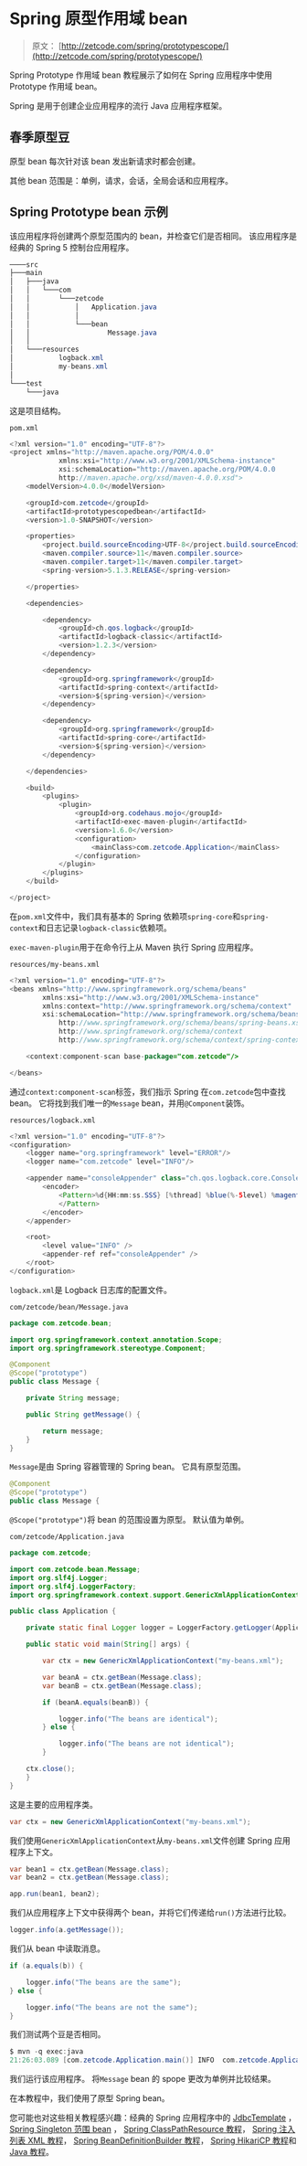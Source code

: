 # Spring 原型作用域 bean

> 原文： [http://zetcode.com/spring/prototypescope/](http://zetcode.com/spring/prototypescope/)

Spring Prototype 作用域 bean 教程展示了如何在 Spring 应用程序中使用 Prototype 作用域 bean。

Spring 是用于创建企业应用程序的流行 Java 应用程序框架。

## 春季原型豆

原型 bean 每次针对该 bean 发出新请求时都会创建。

其他 bean 范围是：单例，请求，会话，全局会话和应用程序。

## Spring Prototype bean 示例

该应用程序将创建两个原型范围内的 bean，并检查它们是否相同。 该应用程序是经典的 Spring 5 控制台应用程序。

```java
────src
├───main
│   ├───java
│   │   └───com
│   │       └───zetcode
│   │           │   Application.java
│   │           │
│   │           └───bean
│   │                   Message.java
│   │
│   └───resources
│           logback.xml
│           my-beans.xml
│
└───test
    └───java

```

这是项目结构。

`pom.xml`

```java
<?xml version="1.0" encoding="UTF-8"?>
<project xmlns="http://maven.apache.org/POM/4.0.0"
            xmlns:xsi="http://www.w3.org/2001/XMLSchema-instance"
            xsi:schemaLocation="http://maven.apache.org/POM/4.0.0
            http://maven.apache.org/xsd/maven-4.0.0.xsd">
    <modelVersion>4.0.0</modelVersion>

    <groupId>com.zetcode</groupId>
    <artifactId>prototypescopedbean</artifactId>
    <version>1.0-SNAPSHOT</version>

    <properties>
        <project.build.sourceEncoding>UTF-8</project.build.sourceEncoding>
        <maven.compiler.source>11</maven.compiler.source>
        <maven.compiler.target>11</maven.compiler.target>
        <spring-version>5.1.3.RELEASE</spring-version>

    </properties>

    <dependencies>

        <dependency>
            <groupId>ch.qos.logback</groupId>
            <artifactId>logback-classic</artifactId>
            <version>1.2.3</version>
        </dependency>

        <dependency>
            <groupId>org.springframework</groupId>
            <artifactId>spring-context</artifactId>
            <version>${spring-version}</version>
        </dependency>

        <dependency>
            <groupId>org.springframework</groupId>
            <artifactId>spring-core</artifactId>
            <version>${spring-version}</version>
        </dependency>

    </dependencies>

    <build>
        <plugins>
            <plugin>
                <groupId>org.codehaus.mojo</groupId>
                <artifactId>exec-maven-plugin</artifactId>
                <version>1.6.0</version>
                <configuration>
                    <mainClass>com.zetcode.Application</mainClass>
                </configuration>
            </plugin>
        </plugins>
    </build>

</project>

```

在`pom.xml`文件中，我们具有基本的 Spring 依赖项`spring-core`和`spring-context`和日志记录`logback-classic`依赖项。

`exec-maven-plugin`用于在命令行上从 Maven 执行 Spring 应用程序。

`resources/my-beans.xml`

```java
<?xml version="1.0" encoding="UTF-8"?>
<beans xmlns="http://www.springframework.org/schema/beans"
        xmlns:xsi="http://www.w3.org/2001/XMLSchema-instance"
        xmlns:context="http://www.springframework.org/schema/context"
        xsi:schemaLocation="http://www.springframework.org/schema/beans
            http://www.springframework.org/schema/beans/spring-beans.xsd
            http://www.springframework.org/schema/context
            http://www.springframework.org/schema/context/spring-context.xsd">

    <context:component-scan base-package="com.zetcode"/>

</beans>

```

通过`context:component-scan`标签，我们指示 Spring 在`com.zetcode`包中查找 bean。 它将找到我们唯一的`Message` bean，并用`@Component`装饰。

`resources/logback.xml`

```java
<?xml version="1.0" encoding="UTF-8"?>
<configuration>
    <logger name="org.springframework" level="ERROR"/>
    <logger name="com.zetcode" level="INFO"/>

    <appender name="consoleAppender" class="ch.qos.logback.core.ConsoleAppender">
        <encoder>
            <Pattern>%d{HH:mm:ss.SSS} [%thread] %blue(%-5level) %magenta(%logger{36}) - %msg %n
            </Pattern>
        </encoder>
    </appender>

    <root>
        <level value="INFO" />
        <appender-ref ref="consoleAppender" />
    </root>
</configuration>

```

`logback.xml`是 Logback 日志库的配置文件。

`com/zetcode/bean/Message.java`

```java
package com.zetcode.bean;

import org.springframework.context.annotation.Scope;
import org.springframework.stereotype.Component;

@Component
@Scope("prototype")
public class Message {

    private String message;

    public String getMessage() {

        return message;
    }
}

```

`Message`是由 Spring 容器管理的 Spring bean。 它具有原型范围。

```java
@Component
@Scope("prototype")
public class Message {

```

`@Scope("prototype")`将 bean 的范围设置为原型。 默认值为单例。

`com/zetcode/Application.java`

```java
package com.zetcode;

import com.zetcode.bean.Message;
import org.slf4j.Logger;
import org.slf4j.LoggerFactory;
import org.springframework.context.support.GenericXmlApplicationContext;

public class Application {

    private static final Logger logger = LoggerFactory.getLogger(Application.class);

    public static void main(String[] args) {

        var ctx = new GenericXmlApplicationContext("my-beans.xml");

        var beanA = ctx.getBean(Message.class);
        var beanB = ctx.getBean(Message.class);

        if (beanA.equals(beanB)) {

            logger.info("The beans are identical");
        } else {

            logger.info("The beans are not identical");
        }

	ctx.close();
    }
}

```

这是主要的应用程序类。

```java
var ctx = new GenericXmlApplicationContext("my-beans.xml");

```

我们使用`GenericXmlApplicationContext`从`my-beans.xml`文件创建 Spring 应用程序上下文。

```java
var bean1 = ctx.getBean(Message.class);
var bean2 = ctx.getBean(Message.class);

app.run(bean1, bean2);

```

我们从应用程序上下文中获得两个 bean，并将它们传递给`run()`方法进行比较。

```java
logger.info(a.getMessage());

```

我们从 bean 中读取消息。

```java
if (a.equals(b)) {

    logger.info("The beans are the same");
} else {

    logger.info("The beans are not the same");
}

```

我们测试两个豆是否相同。

```java
$ mvn -q exec:java
21:26:03.089 [com.zetcode.Application.main()] INFO  com.zetcode.Application - The beans are not identical

```

我们运行该应用程序。 将`Message` bean 的 spope 更改为单例并比较结果。

在本教程中，我们使用了原型 Spring bean。

您可能也对这些相关教程感兴趣：经典的 Spring 应用程序中的 [JdbcTemplate](/articles/springjdbctemplate/) ， [Spring Singleton 范围 bean](/spring/singletonscope/) ， [Spring ClassPathResource 教程](/spring/classpathresource/)， [Spring 注入列表 XML 教程](/spring/injectlistxml/)， [Spring BeanDefinitionBuilder 教程](/spring/beandefinitionbuilder/)， [Spring HikariCP 教程](/articles/springhikaricp/)和 [Java 教程](/lang/java/)。